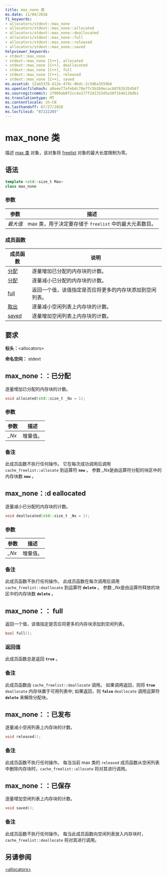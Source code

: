 ```yaml
---
title: max_none 类
ms.date: 11/04/2016
f1_keywords:
- allocators/stdext::max_none
- allocators/stdext::max_none::allocated
- allocators/stdext::max_none::deallocated
- allocators/stdext::max_none::full
- allocators/stdext::max_none::released
- allocators/stdext::max_none::saved
helpviewer_keywords:
- stdext::max_none
- stdext::max_none [C++], allocated
- stdext::max_none [C++], deallocated
- stdext::max_none [C++], full
- stdext::max_none [C++], released
- stdext::max_none [C++], saved
ms.assetid: 12ab5376-412e-479c-86dc-2c3d6a3559b6
ms.openlocfilehash: a8eee77afebdc78ef7c5b3b9ecacb8762b354567
ms.sourcegitcommit: 1f009ab0f2cc4a177f2d1353d5a38f164612bdb1
ms.translationtype: MT
ms.contentlocale: zh-CN
ms.lasthandoff: 07/27/2020
ms.locfileid: "87222285"
---
```

# <a name="max_none-class"></a>max_none 类

描述 [max 类](../standard-library/allocators-header.md) 对象，该对象将 [freelist](../standard-library/freelist-class.md) 对象的最大长度限制为零。

## <a name="syntax"></a>语法

```cpp
template <std::size_t Max>
class max_none
```

### <a name="parameters"></a>参数

|参数|描述|
|---------------|-----------------|
|*最大值*|max 类，用于决定要存储于 `freelist` 中的最大元素数目。|

### <a name="member-functions"></a>成员函数

|成员函数|说明|
|-|-|
|[分配](#allocated)|逐量增加已分配的内存块的计数。|
|[分配](#deallocated)|逐量减小已分配的内存块的计数。|
|[full](#full)|返回一个值，该值指定是否应将更多的内存块添加到空闲列表。|
|[取出](#released)|逐量减小空闲列表上内存块的计数。|
|[saved](#saved)|逐量增加空闲列表上内存块的计数。|

## <a name="requirements"></a>要求

**标头：**\<allocators>

**命名空间：** stdext

## <a name="max_noneallocated"></a><a name="allocated"></a>max_none：：已分配

逐量增加已分配的内存块的计数。

```cpp
void allocated(std::size_t _Nx = 1);
```

### <a name="parameters"></a>参数

|参数|描述|
|---------------|-----------------|
|*_Nx*|增量值。|

### <a name="remarks"></a>备注

此成员函数不执行任何操作。 它在每次成功调用后调用 `cache_freelist::allocate` 到运算符 **`new`** 。 参数 *_Nx*是由运算符分配的块区中的内存块数 **`new`** 。

## <a name="max_nonedeallocated"></a><a name="deallocated"></a>max_none：:d eallocated

逐量减小已分配的内存块的计数。

```cpp
void deallocated(std::size_t _Nx = 1);
```

### <a name="parameters"></a>参数

|参数|描述|
|---------------|-----------------|
|*_Nx*|增量值。|

### <a name="remarks"></a>备注

此成员函数不执行任何操作。 此成员函数在每次调用后调用 `cache_freelist::deallocate` 到运算符 **`delete`** 。 参数 *_Nx*是由运算符释放的块区中的内存块数 **`delete`** 。

## <a name="max_nonefull"></a><a name="full"></a>max_none：： full

返回一个值，该值指定是否应将更多的内存块添加到空闲列表。

```cpp
bool full();
```

### <a name="return-value"></a>返回值

此成员函数总是返回 **`true`** 。

### <a name="remarks"></a>备注

此成员函数由 `cache_freelist::deallocate` 调用。 如果调用返回，则将 **`true`** `deallocate` 内存块置于可用列表中; 如果返回，则 **`false`** `deallocate` 调用运算符 **`delete`** 来解除分配块。

## <a name="max_nonereleased"></a><a name="released"></a>max_none：：已发布

逐量减小空闲列表上内存块的计数。

```cpp
void released();
```

### <a name="remarks"></a>备注

此成员函数不执行任何操作。 每当当前 max 类的 `released` 成员函数从空闲列表中删除内存块时，`cache_freelist::allocate` 将对其进行调用。

## <a name="max_nonesaved"></a><a name="saved"></a>max_none：：已保存

逐量增加空闲列表上内存块的计数。

```cpp
void saved();
```

### <a name="remarks"></a>备注

此成员函数不执行任何操作。 每当此成员函数向空闲列表放入内存块时，`cache_freelist::deallocate` 将对其进行调用。

## <a name="see-also"></a>另请参阅

[\<allocators>](../standard-library/allocators-header.md)
